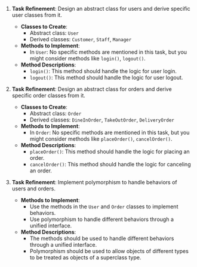 1. **Task Refinement**: Design an abstract class for users and derive specific user classes from it.
    
    - **Classes to Create**:
        - Abstract class: `User`
        - Derived classes: `Customer`, `Staff`, `Manager`
    - **Methods to Implement**:
        - In `User`: No specific methods are mentioned in this task, but you might consider methods like `login()`, `logout()`.
    - **Method Descriptions**:
        - `login()`: This method should handle the logic for user login.
        - `logout()`: This method should handle the logic for user logout.
2. **Task Refinement**: Design an abstract class for orders and derive specific order classes from it.
    
    - **Classes to Create**:
        - Abstract class: `Order`
        - Derived classes: `DineInOrder`, `TakeOutOrder`, `DeliveryOrder`
    - **Methods to Implement**:
        - In `Order`: No specific methods are mentioned in this task, but you might consider methods like `placeOrder()`, `cancelOrder()`.
    - **Method Descriptions**:
        - `placeOrder()`: This method should handle the logic for placing an order.
        - `cancelOrder()`: This method should handle the logic for canceling an order.
3. **Task Refinement**: Implement polymorphism to handle behaviors of users and orders.
    
    - **Methods to Implement**:
        - Use the methods in the `User` and `Order` classes to implement behaviors.
        - Use polymorphism to handle different behaviors through a unified interface.
    - **Method Descriptions**:
        - The methods should be used to handle different behaviors through a unified interface.
        - Polymorphism should be used to allow objects of different types to be treated as objects of a superclass type.